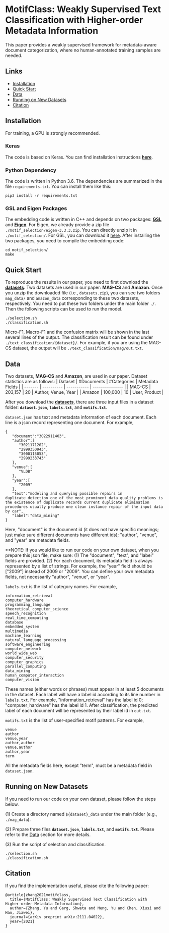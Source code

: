# MotifClass: Weakly Supervised Text Classification with Higher-order Metadata Information

This paper provides a weakly supervised framework for metadata-aware document categorization, where no human-annotated training samples are needed.

## Links

- [Installation](#installation)
- [Quick Start](#quick-start)
- [Data](#data)
- [Running on New Datasets](#running-on-new-datasets)
- [Citation](#citation)


## Installation
For training, a GPU is strongly recommended.

### Keras
The code is based on Keras. You can find installation instructions [**here**](https://keras.io/#installation).

### Python Dependency
The code is written in Python 3.6. The dependencies are summarized in the file ```requirements.txt```. You can install them like this:
```
pip3 install -r requirements.txt
```

### GSL and Eigen Packages
The embedding code is written in C++ and depends on two packages: [**GSL**](https://www.gnu.org/software/gsl/) and [**Eigen**](http://eigen.tuxfamily.org/index.php?title=Main_Page). For Eigen, we already provide a zip file ```./motif_selection/eigen-3.3.3.zip```. You can directly unzip it in ```./motif_selection/```. For GSL, you can download it [here](https://drive.google.com/file/d/1UvmgrZbycC7wYAHahYGRB5pRtu6Aurhv/view?usp=sharing). After installing the two packages, you need to compile the embedding code:
```
cd motif_selection/
make
```

## Quick Start
To reproduce the results in our paper, you need to first download the [**datasets**](https://drive.google.com/file/d/1LQnHK9Cd6zSrQTASc4xauHLv2LFVFw_r/view?usp=sharing). Two datasets are used in our paper: **MAG-CS** and **Amazon**. Once you unzip the downloaded file (i.e., ```datasets.zip```), you can see two folders ```mag_data/``` and ```amazon_data``` corresponding to these two datasets, respectively. You need to put these two folders under the main folder ```./```. Then the following scripts can be used to run the model.

```
./selection.sh
./classification.sh
```

Micro-F1, Macro-F1 and the confusion matrix will be shown in the last several lines of the output. The classification result can be found under ```./text_classification/{dataset}/```. For example, if you are using the MAG-CS dataset, the output will be ```./text_classification/mag/out.txt```.

## Data
Two datasets, **MAG-CS** and **Amazon**, are used in our paper. Dataset statistics are as follows:
| Dataset | #Documents | #Categories | Metadata Fields | 
| ------- | ---------- | ----------- | --------------- |
| MAG-CS | 203,157 | 20 | Author, Venue, Year |
| Amazon | 100,000 | 10 | User, Product |

After you download the [**datasets**](https://drive.google.com/file/d/1LQnHK9Cd6zSrQTASc4xauHLv2LFVFw_r/view?usp=sharing), there are three input files in a dataset folder: **```dataset.json```**, **```labels.txt```**, and **```motifs.txt```**.

```dataset.json``` has text and metadata information of each document. Each line is a json record representing one document. For example,
```
{
   "document":"3022911403",
   "author":[
      "3021171202",
      "2999350943",
      "3000115053",
      "2999233743"
   ],
   "venue":[
      "VLDB"
   ],
   "year":[
      "2009"
   ],
   "text":"modeling and querying possible repairs in duplicate_detection one of the most prominent data_quality problems is the existence of duplicate records current duplicate elimination procedures usually produce one clean instance repair of the input data by car",
   "label":"data_mining"
}
```
Here, "document" is the document id (it does not have specific meanings; just make sure different documents have different ids); "author", "venue", and "year" are metadata fields.

**NOTE: If you would like to run our code on your own dataset, when you prepare this json file, make sure: (1) The "document", "text", and "label" fields are provided. (2) For each document, its metadata field is always represented by a list of strings. For example, the "year" field should be \["2009"\] instead of 2009 or "2009". You can define your own metadata fields, not necessarily "author", "venue", or "year". 

```labels.txt``` is the list of category names. For example,
```
information_retrieval
computer_hardware
programming_language
theoretical_computer_science
speech_recognition
real_time_computing
database
embedded_system
multimedia
machine_learning
natural_language_processing
software_engineering
computer_network
world_wide_web
computer_security
computer_graphics
parallel_computing
data_mining
human_computer_interaction
computer_vision
```
These names (either words or phrases) must appear in at least 5 documents in the dataset. Each label will have a label id according to its line number in ```labels.txt```. For example, "information_retrieval" has the label id 0; "computer_hardware" has the label id 1. After classification, the predicted label of each document will be represented by their label id in ```out.txt```.

```motifs.txt``` is the list of user-specified motif patterns. For example,
```
venue
author
venue,year
author,author
venue,author
author,year
term
```
All the metadata fields here, except "term", must be a metadata field in ```dataset.json```.

## Running on New Datasets
If you need to run our code on your own dataset, please follow the steps below.

(1) Create a directory named ```${dataset}_data``` under the main folder (e.g., ```./mag_data```).

(2) Prepare three files **```dataset.json```**, **```labels.txt```**, and **```motifs.txt```**. Please refer to the [Data](#data) section for more details.

(3) Run the script of selection and classification.
```
./selection.sh
./classification.sh
```

## Citation
If you find the implementation useful, please cite the following paper:
```
@article{zhang2021motifclass,
  title={MotifClass: Weakly Supervised Text Classification with Higher-order Metadata Information},
  author={Zhang, Yu and Garg, Shweta and Meng, Yu and Chen, Xiusi and Han, Jiawei},
  journal={arXiv preprint arXiv:2111.04022},
  year={2021}
}
```
